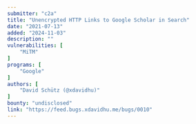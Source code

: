 ```yaml
---
submitter: "c2a"
title: "Unencrypted HTTP Links to Google Scholar in Search"
date: "2021-07-13"
added: "2024-11-03"
description: ""
vulnerabilities: [
    "MiTM"
]
programs: [
    "Google"
]
authors: [
    "David Schütz (@xdavidhu)"
]
bounty: "undisclosed"
link: "https://feed.bugs.xdavidhu.me/bugs/0010"
---
```




